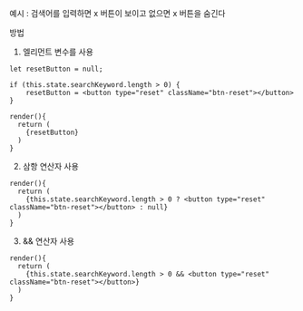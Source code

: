 예시 : 검색어를 입력하면 x 버튼이 보이고 없으면 x 버튼을 숨긴다

방법
1. 엘리먼트 변수를 사용

```JSX
let resetButton = null;

if (this.state.searchKeyword.length > 0) {
    resetButton = <button type="reset" className="btn-reset"></button>
}

render(){
  return (
    {resetButton}
  )
}
```

2. 삼항 연산자 사용

```JSX
render(){
  return (
    {this.state.searchKeyword.length > 0 ? <button type="reset" className="btn-reset"></button> : null}
  )
}
```
 
 3. && 연산자 사용
 
```JSX
render(){
  return (
    {this.state.searchKeyword.length > 0 && <button type="reset" className="btn-reset"></button>}
  )
}
```